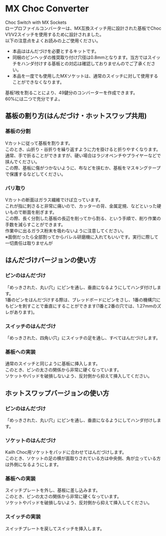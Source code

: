 # MX Choc Converter
Choc Switch with MX Sockets  
ロープロファイルコンバーターは、MX互換スイッチ用に設計された基板でChoc V1/V2スイッチを使用するために設計されました。  
以下の注意点をよくお読みの上ご使用ください。
- 本品ははんだづけを必要とするキットです。
- 同梱のピンヘッダの推奨取り付け穴径は0.8mmとなります。当方ではスイッチをハンダ付けする基板との対応は確認しておりませんのでご了承ください。
- 本品を一度でも使用したMXソケットは、通常のスイッチに対して使用することができなくなります。

  
基板1枚を割ることにより、49鍵分のコンバーターを作成できます。  
60%には二つで充分ですよ。

## 基板の割り方(はんだづけ・ホットスワップ共用)
### 基板の分割
Vカットに従って基板を割ります。  
このとき、山折り・谷折りを繰り返すように力を掛けると折りやすくなります。  
通常、手で折ることができますが、硬い場合はラジオペンチやプライヤーなどで挟んでください。  
この際、基板に傷がつかないように、布などを挟むか、基板をマスキングテープで保護するなどしてください。
### バリ取り
Vカットの断面はガラス繊維でけば立っています。  
これが指に刺さると非常に痛いので、カッターの背、金属定規、などといった硬いもので断面を削ぎます。  
この際、長く分割した基板の長辺を削ってから割る、という手順で、削り作業の手数を減らすことができます。  
作業中に出るガラス粉末を吸わないように注意してください。  
※面倒だったら全部割ってからバレル研磨機に入れてもいいです。実行に際して一切責任は取りませんが

## はんだづけバージョンの使い方
### ピンのはんだづけ
「めっきされた、丸い穴」にピンを通し、垂直になるようにしてハンダ付けします。  
1番のピンをはんだづけする際は、ブレッドボードにピンをさし、1番の機構穴にもピンを刺すことで垂直にすることができます(1番と2番の穴では、1.27mmのズレがあります)。
### スイッチのはんだづけ
「めっきされた、四角い穴」にスイッチの足を通し、すべてはんだづけします。
### 基板への実装
通常のスイッチと同じように基板に挿入します。  
このとき、ピンの太さの関係から非常に硬くなっています。  
ソケットやパッドを破損しないよう、反対側から抑えて挿入してください。

## ホットスワップバージョンの使い方
### ピンのはんだづけ
「めっきされた、丸い穴」にピンを通し、垂直になるようにしてハンダ付けします。
### ソケットのはんだづけ
Kailh Choc用ソケットをパッドに合わせてはんだづけします。  
このとき、ソケットの足の横が面取りされている方は中央側、角が立っている方は外側になるようにします。
### 基板への実装
スイッチプレートを外し、基板に差し込みます。  
このとき、ピンの太さの関係から非常に硬くなっています。  
ソケットやパッドを破損しないよう、反対側から抑えて挿入してください。
### スイッチの実装
スイッチプレートを戻してスイッチを挿入します。
